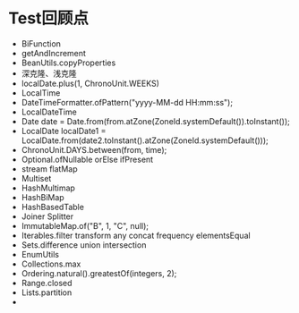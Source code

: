 # Test回顾点
 * BiFunction
 * getAndIncrement
 * BeanUtils.copyProperties
 * 深克隆、浅克隆
 * localDate.plus(1, ChronoUnit.WEEKS)
 * LocalTime
 * DateTimeFormatter.ofPattern("yyyy-MM-dd HH:mm:ss");
 * LocalDateTime
 * Date date = Date.from(from.atZone(ZoneId.systemDefault()).toInstant());
 * LocalDate localDate1 = LocalDate.from(date2.toInstant().atZone(ZoneId.systemDefault()));
 *  ChronoUnit.DAYS.between(from, time);
 *  Optional.ofNullable  orElse  ifPresent
 *  stream flatMap
 *  Multiset
 *  HashMultimap
 *  HashBiMap
 *  HashBasedTable
 *  Joiner Splitter
 *  ImmutableMap.of("B", 1, "C", null);
 *  Iterables.filter transform any concat frequency elementsEqual
 *  Sets.difference union  intersection
 *  EnumUtils
 *  Collections.max
 *  Ordering.natural().greatestOf(integers, 2);
 *  Range.closed
 *  Lists.partition
 *
